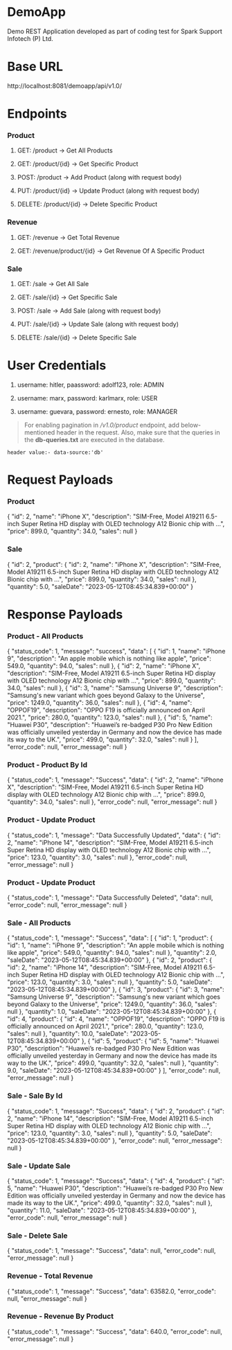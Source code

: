 # DemoApp

Demo REST Application developed as part of coding test for Spark Support Infotech (P) Ltd.

# Base URL

http://localhost:8081/demoapp/api/v1.0/

# Endpoints

### Product

1. GET: /product -> Get All Products

2. GET: /product/{id} -> Get Specific Product

3. POST: /product -> Add Product (along with request body)

4. PUT: /product/{id} -> Update Product (along with request body)

5. DELETE: /product/{id} -> Delete Specific Product

### Revenue 

1. GET: /revenue -> Get Total Revenue

2. GET: /revenue/product/{id} -> Get Revenue Of A Specific Product

### Sale

1. GET: /sale -> Get All Sale

2. GET: /sale/{id} -> Get Specific Sale

3. POST: /sale -> Add Sale (along with request body)

4. PUT: /sale/{id} -> Update Sale (along with request body)

5. DELETE: /sale/{id} -> Delete Specific Sale


# User Credentials

1. username: hitler, paassword: adolf123, role: ADMIN

2. username: marx, password: karlmarx, role: USER

3. username: guevara, password: ernesto, role: MANAGER



> For enabling pagination in */v1.0/product* endpoint, add below-mentioned header in the request. Also, make sure that the queries in the **db-queries.txt** are executed in the database.


`header value:- data-source:'db'`

# Request Payloads

### Product

{
    "id": 2,
    "name": "iPhone X",
    "description": "SIM-Free, Model A19211 6.5-inch Super Retina HD display with OLED technology A12 Bionic chip with ...",
    "price": 899.0,
    "quantity": 34.0,
    "sales": null
}

### Sale

{
    "id": 2,
    "product": {
        "id": 2,
        "name": "iPhone X",
        "description": "SIM-Free, Model A19211 6.5-inch Super Retina HD display with OLED technology A12 Bionic chip with ...",
        "price": 899.0,
        "quantity": 34.0,
        "sales": null
    },
    "quantity": 5.0,
    "saleDate": "2023-05-12T08:45:34.839+00:00"
}

# Response Payloads

### Product - All Products

{
    "status_code": 1,
    "message": "success",
    "data": [
        {
            "id": 1,
            "name": "iPhone 9",
            "description": "An apple mobile which is nothing like apple",
            "price": 549.0,
            "quantity": 94.0,
            "sales": null
        },
        {
            "id": 2,
            "name": "iPhone X",
            "description": "SIM-Free, Model A19211 6.5-inch Super Retina HD display with OLED technology A12 Bionic chip with ...",
            "price": 899.0,
            "quantity": 34.0,
            "sales": null
        },
        {
            "id": 3,
            "name": "Samsung Universe 9",
            "description": "Samsung's new variant which goes beyond Galaxy to the Universe",
            "price": 1249.0,
            "quantity": 36.0,
            "sales": null
        },
        {
            "id": 4,
            "name": "OPPOF19",
            "description": "OPPO F19 is officially announced on April 2021.",
            "price": 280.0,
            "quantity": 123.0,
            "sales": null
        },
        {
            "id": 5,
            "name": "Huawei P30",
            "description": "Huawei’s re-badged P30 Pro New Edition was officially unveiled yesterday in Germany and now the device has made its way to the UK.",
            "price": 499.0,
            "quantity": 32.0,
            "sales": null
        }
    ],
    "error_code": null,
    "error_message": null
}

### Product - Product By Id

{
    "status_code": 1,
    "message": "Success",
    "data": {
        "id": 2,
        "name": "iPhone X",
        "description": "SIM-Free, Model A19211 6.5-inch Super Retina HD display with OLED technology A12 Bionic chip with ...",
        "price": 899.0,
        "quantity": 34.0,
        "sales": null
    },
    "error_code": null,
    "error_message": null
}

### Product - Update Product

{
    "status_code": 1,
    "message": "Data Successfully Updated",
    "data": {
        "id": 2,
        "name": "iPhone 14",
        "description": "SIM-Free, Model A19211 6.5-inch Super Retina HD display with OLED technology A12 Bionic chip with ...",
        "price": 123.0,
        "quantity": 3.0,
        "sales": null
    },
    "error_code": null,
    "error_message": null
}

### Product - Update Product

{
    "status_code": 1,
    "message": "Data Successfully Deleted",
    "data": null,
    "error_code": null,
    "error_message": null
}

### Sale - All Products

{
    "status_code": 1,
    "message": "Success",
    "data": [
        {
            "id": 1,
            "product": {
                "id": 1,
                "name": "iPhone 9",
                "description": "An apple mobile which is nothing like apple",
                "price": 549.0,
                "quantity": 94.0,
                "sales": null
            },
            "quantity": 2.0,
            "saleDate": "2023-05-12T08:45:34.839+00:00"
        },
        {
            "id": 2,
            "product": {
                "id": 2,
                "name": "iPhone 14",
                "description": "SIM-Free, Model A19211 6.5-inch Super Retina HD display with OLED technology A12 Bionic chip with ...",
                "price": 123.0,
                "quantity": 3.0,
                "sales": null
            },
            "quantity": 5.0,
            "saleDate": "2023-05-12T08:45:34.839+00:00"
        },
        {
            "id": 3,
            "product": {
                "id": 3,
                "name": "Samsung Universe 9",
                "description": "Samsung's new variant which goes beyond Galaxy to the Universe",
                "price": 1249.0,
                "quantity": 36.0,
                "sales": null
            },
            "quantity": 1.0,
            "saleDate": "2023-05-12T08:45:34.839+00:00"
        },
        {
            "id": 4,
            "product": {
                "id": 4,
                "name": "OPPOF19",
                "description": "OPPO F19 is officially announced on April 2021.",
                "price": 280.0,
                "quantity": 123.0,
                "sales": null
            },
            "quantity": 10.0,
            "saleDate": "2023-05-12T08:45:34.839+00:00"
        },
        {
            "id": 5,
            "product": {
                "id": 5,
                "name": "Huawei P30",
                "description": "Huawei’s re-badged P30 Pro New Edition was officially unveiled yesterday in Germany and now the device has made its way to the UK.",
                "price": 499.0,
                "quantity": 32.0,
                "sales": null
            },
            "quantity": 9.0,
            "saleDate": "2023-05-12T08:45:34.839+00:00"
        }
    ],
    "error_code": null,
    "error_message": null
}

### Sale - Sale By Id

{
    "status_code": 1,
    "message": "Success",
    "data": {
        "id": 2,
        "product": {
            "id": 2,
            "name": "iPhone 14",
            "description": "SIM-Free, Model A19211 6.5-inch Super Retina HD display with OLED technology A12 Bionic chip with ...",
            "price": 123.0,
            "quantity": 3.0,
            "sales": null
        },
        "quantity": 5.0,
        "saleDate": "2023-05-12T08:45:34.839+00:00"
    },
    "error_code": null,
    "error_message": null
}

### Sale - Update Sale

{
    "status_code": 1,
    "message": "Success",
    "data": {
        "id": 4,
        "product": {
            "id": 5,
            "name": "Huawei P30",
            "description": "Huawei’s re-badged P30 Pro New Edition was officially unveiled yesterday in Germany and now the device has made its way to the UK.",
            "price": 499.0,
            "quantity": 32.0,
            "sales": null
        },
        "quantity": 11.0,
        "saleDate": "2023-05-12T08:45:34.839+00:00"
    },
    "error_code": null,
    "error_message": null
}

### Sale - Delete Sale

{
    "status_code": 1,
    "message": "Success",
    "data": null,
    "error_code": null,
    "error_message": null
}

### Revenue - Total Revenue

{
    "status_code": 1,
    "message": "Success",
    "data": 63582.0,
    "error_code": null,
    "error_message": null
}

### Revenue - Revenue By Product

{
    "status_code": 1,
    "message": "Success",
    "data": 640.0,
    "error_code": null,
    "error_message": null
}
